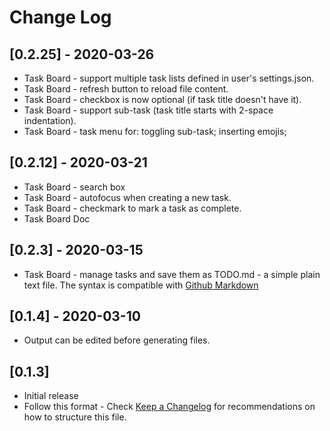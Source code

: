 # Change Log

## [0.2.25] - 2020-03-26

- Task Board - support multiple task lists defined in user's settings.json.
- Task Board - refresh button to reload file content.
- Task Board - checkbox is now optional (if task title doesn't have it).
- Task Board - support sub-task (task title starts with 2-space indentation).
- Task Board - task menu for: toggling sub-task; inserting emojis;

## [0.2.12] - 2020-03-21

- Task Board - search box
- Task Board - autofocus when creating a new task.
- Task Board - checkmark to mark a task as complete.
- Task Board Doc

## [0.2.3] - 2020-03-15

- Task Board - manage tasks and save them as TODO.md - a simple plain text file. The syntax is compatible with [Github Markdown](https://bit.ly/2wBp1Mk)

## [0.1.4] - 2020-03-10

- Output can be edited before generating files.

## [0.1.3]

- Initial release
- Follow this format - Check [Keep a Changelog](http://keepachangelog.com/) for recommendations on how to structure this file.
